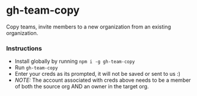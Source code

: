 # gh-team-copy
Copy teams, invite members to a new organization from an existing organization.

### Instructions
- Install globally by running `npm i -g gh-team-copy`
- Run `gh-team-copy`
- Enter your creds as its prompted, it will not be saved or sent to us :)
- *NOTE:* The account associated with creds above needs to be a member of both the source org AND an owner in the target org.
